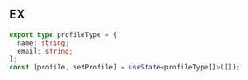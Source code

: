 ## EX
```typescript
export type profileType = {
  name: string;
  email: string;
};
const [profile, setProfile] = useState<profileType[]>([]);


```
